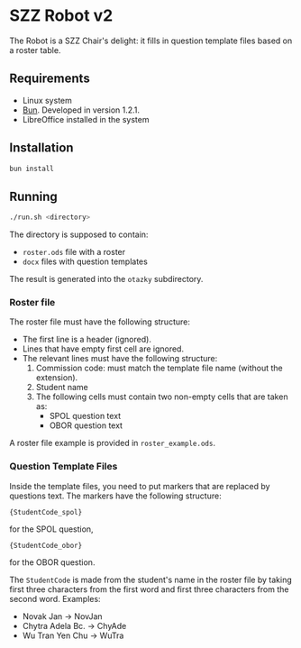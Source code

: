 # SZZ Robot v2

The Robot is a SZZ Chair's delight: it fills in question template files based on a roster table.

## Requirements
- Linux system
- [Bun](https://bun.sh). Developed in version 1.2.1.
- LibreOffice installed in the system

## Installation
```bash
bun install
```

## Running

```bash
./run.sh <directory>
```

The directory is supposed to contain:
- `roster.ods` file with a roster
- `docx` files with question templates

The result is generated into the `otazky` subdirectory.

### Roster file

The roster file must have the following structure:
- The first line is a header (ignored).
- Lines that have empty first cell are ignored.
- The relevant lines must have the following structure:
  1. Commission code: must match the template file name (without the extension).
  2. Student name
  3. The following cells must contain two non-empty cells that are taken as:
     - SPOL question text
     - OBOR question text

A roster file example is provided in `roster_example.ods`.

### Question Template Files

Inside the template files, you need to put markers that are replaced by questions text. The markers have the following
structure:
```
{StudentCode_spol}
```
for the SPOL question,
```
{StudentCode_obor}
```
for the OBOR question.

The `StudentCode` is made from the student's name in the roster file by taking first three characters from the first
word and first three characters from the second word. Examples:
- Novak Jan -> NovJan
- Chytra Adela Bc. -> ChyAde
- Wu Tran Yen Chu -> WuTra

